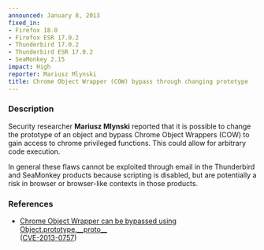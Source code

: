 ```yaml
---
announced: January 8, 2013
fixed_in:
- Firefox 18.0
- Firefox ESR 17.0.2
- Thunderbird 17.0.2
- Thunderbird ESR 17.0.2
- SeaMonkey 2.15
impact: High
reporter: Mariusz Mlynski
title: Chrome Object Wrapper (COW) bypass through changing prototype
---
```


<h3>Description</h3>

<p>Security researcher <strong>Mariusz Mlynski</strong> reported that it is possible to change the prototype of an object and bypass Chrome Object Wrappers (COW) to gain access to chrome privileged functions. This could allow for arbitrary code execution.</p>


<p class="note">In general these flaws cannot be exploited through email in the Thunderbird and SeaMonkey products because scripting is disabled, but are potentially a risk in browser or browser-like contexts in those products.
</p>


<h3>References</h3>

<ul>
  <li><a href="https://bugzilla.mozilla.org/show_bug.cgi?id=813901">
      Chrome Object Wrapper can be bypassed using Object.prototype.__proto__</a></li>
   (<a href="http://cve.mitre.org/cgi-bin/cvename.cgi?name=CVE-2013-0757" class="ex-ref">CVE-2013-0757</a>)
</ul>



